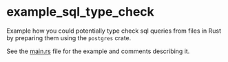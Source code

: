 # example_sql_type_check

Example how you could potentially type check sql queries from files in Rust by preparing them using the `postgres` crate.

See the [main.rs](src/main.rs) file for the example and comments describing it.